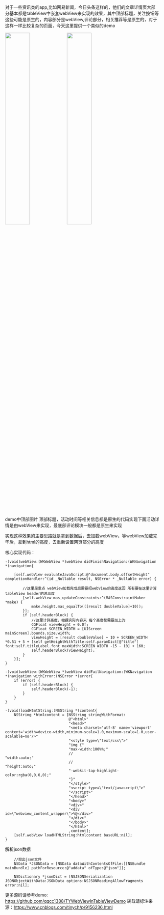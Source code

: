 
对于一些资讯类的app,比如网易新闻，今日头条这样的，他们的文章详情页大部分基本都是tableView中嵌套webView来实现的效果，其中顶部标题，关注按钮等这些可能是原生的，内容部分是webView,评论部分，相关推荐等是原生的，对于这样一样比较复杂的页面，今天这里提供一个类似的demo

<img src="https://images2018.cnblogs.com/blog/950551/201806/950551-20180608162437534-368859194.png" width="40%" height="40%"><img src="https://images2018.cnblogs.com/blog/950551/201806/950551-20180608161606399-1433122610.png" width="40%" height="40%">

demo中顶部图片 顶部标题，活动时间等相关信息都是原生的代码实现下面活动详情是由webView来实现，最底部评论模块一般都是原生来实现

实现这种效果的主要思路就是拿到数据后，去加载webView，等webView加载完毕后，拿到html的高度，去重新设置网页部分的高度

核心实现代码：
```
-(void)webView:(WKWebView *)webView didFinishNavigation:(WKNavigation *)navigation{
    
    [self.webView evaluateJavaScript:@"document.body.offsetHeight" completionHandler:^(id _Nullable result, NSError * _Nullable error) {
        
        //这里是重点 webView加载完成后需要把webView的高度返回 所有要在这里计算tableView header的总高度
        [self.webView mas_updateConstraints:^(MASConstraintMaker *make) {
            make.height.mas_equalTo(([result doubleValue]+10));
        }];
        if (self.headerBlock) {
            //这里计算高度，根据实际内容来 每个高度都需要加上的
            CGFloat viewHeight = 0.0f;
            CGFloat SCREEN_WIDTH = [UIScreen mainScreen].bounds.size.width;
            viewHeight = [result doubleValue] + 10 + SCREEN_WIDTH *0.51 + 5 + [self getHeightWithTitle:self.paramDict[@"title"] font:self.titleLabel.font maxWidth:SCREEN_WIDTH -15 - 10] + 160;
            self.headerBlock(viewHeight);
        }
    }];
}

-(void)webView:(WKWebView *)webView didFailNavigation:(WKNavigation *)navigation withError:(NSError *)error{
    if (error) {
        if (self.headerBlock) {
            self.headerBlock(-1);
        }
    }
}

-(void)loadHtmtString:(NSString *)content{
    NSString *htmlcontent = [NSString stringWithFormat:
                             @"<html>"
                             "<head>"
                             "<meta charset='utf-8' name='viewport' content='width=device-width,minimum-scale=1.0,maximum-scale=1.0,user-scalable=no'/>"
                             "<style type=\"text/css\">"
                             "img {"
                             "max-width:100%%;"
                             //                             "width:auto;"
                             //                             "height:auto;"
                             "-webkit-tap-highlight-color:rgba(0,0,0,0);"
                             "}"
                             "</style>"
                             "<script type=\"text/javascript\">"
                             "</script>"
                             "</head>"
                             "<body>"
                             "<div>"
                             "<div id=\"webview_content_wrapper\">%@</div>"
                             "</div>"
                             "</body>"
                             "</html>"
                             ,content];
    [self.webView loadHTMLString:htmlcontent baseURL:nil];
}
```
解析json数据
```
    //取出json文件
    NSData *JSONData = [NSData dataWithContentsOfFile:[[NSBundle mainBundle] pathForResource:@"addata" ofType:@"json"]];
    
    NSDictionary *jsonDict = [NSJSONSerialization JSONObjectWithData:JSONData options:NSJSONReadingAllowFragments error:nil];
```

更多源码请参考demo: https://github.com/qqcc1388/TYWebViewInTableViewDemo
转载请标注来源：https://www.cnblogs.com/tinych/p/9156236.html
